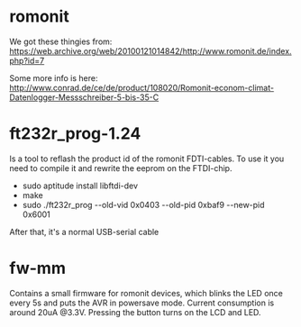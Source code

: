 # romonit

We got these thingies from:
https://web.archive.org/web/20100121014842/http://www.romonit.de/index.php?id=7

Some more info is here:
http://www.conrad.de/ce/de/product/108020/Romonit-econom-climat-Datenlogger-Messschreiber-5-bis-35-C

# ft232r_prog-1.24
Is a tool to reflash the product id of the romonit FDTI-cables. 
To use it you need to compile it and rewrite the eeprom on the FTDI-chip.

- sudo aptitude install libftdi-dev
- make
- sudo ./ft232r_prog --old-vid 0x0403 --old-pid 0xbaf9 --new-pid 0x6001

After that, it's a normal USB-serial cable

# fw-mm
Contains a small firmware for romonit devices, which blinks the LED once 
every 5s and puts the AVR in powersave mode. Current consumption is around 20uA
@3.3V. Pressing the button turns on the LCD and LED.

